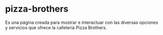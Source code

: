 # pizza-brothers
Es una página creada para mostrar e interactuar con las diversas opciones y servicios que ofrece la cafetería Pizza Brothers.
